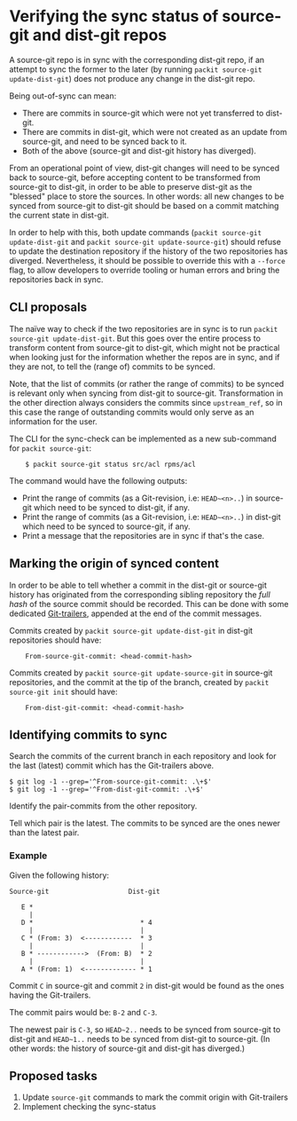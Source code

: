 # Verifying the sync status of source-git and dist-git repos

A source-git repo is in sync with the corresponding dist-git repo, if an attempt
to sync the former to the later (by running `packit source-git update-dist-git`)
does not produce any change in the dist-git repo.

Being out-of-sync can mean:

- There are commits in source-git which were not yet transferred to dist-git.
- There are commits in dist-git, which were not created as an update from
  source-git, and need to be synced back to it.
- Both of the above (source-git and dist-git history has diverged).

From an operational point of view, dist-git changes will need to be synced
back to source-git, before accepting content to be transformed from source-git
to dist-git, in order to be able to preserve dist-git as the "blessed" place
to store the sources. In other words: all new changes to be synced from
source-git to dist-git should be based on a commit matching the current state
in dist-git.

In order to help with this, both update commands
(`packit source-git update-dist-git` and `packit source-git update-source-git`)
should refuse to update the destination repository if the history of the two
repositories has diverged. Nevertheless, it should be possible to override
this with a `--force` flag, to allow developers to override tooling or human
errors and bring the repositories back in sync.

## CLI proposals

The naïve way to check if the two repositories are in sync is to run
`packit source-git update-dist-git`. But this goes over the entire process to
transform content from source-git to dist-git, which might not be practical
when looking just for the information whether the repos are in sync, and if
they are not, to tell the (range of) commits to be synced.

Note, that the list of commits (or rather the range of commits) to be synced is
relevant only when syncing from dist-git to source-git. Transformation in the
other direction always considers the commits since `upstream_ref`, so in this
case the range of outstanding commits would only serve as an information for the
user.

The CLI for the sync-check can be implemented as a new sub-command for
`packit source-git`:

```
    $ packit source-git status src/acl rpms/acl
```

The command would have the following outputs:

- Print the range of commits (as a Git-revision, i.e: `HEAD~<n>..`) in
  source-git which need to be synced to dist-git, if any.
- Print the range of commits (as a Git-revision, i.e: `HEAD~<n>..`) in
  dist-git which need to be synced to source-git, if any.
- Print a message that the repositories are in sync if that's the case.

## Marking the origin of synced content

In order to be able to tell whether a commit in the dist-git or source-git
history has originated from the corresponding sibling repository the _full
hash_ of the source commit should be recorded. This can be done with some
dedicated [Git-trailers], appended at the end of the commit messages.

Commits created by `packit source-git update-dist-git` in dist-git repositories
should have:

```
    From-source-git-commit: <head-commit-hash>
```

Commits created by `packit source-git update-source-git` in source-git
repositories, and the commit at the tip of the branch, created by
`packit source-git init` should have:

```
    From-dist-git-commit: <head-commit-hash>
```

## Identifying commits to sync

Search the commits of the current branch in each repository and look for the
last (latest) commit which has the Git-trailers above.

    $ git log -1 --grep='^From-source-git-commit: .\+$'
    $ git log -1 --grep='^From-dist-git-commit: .\+$'

Identify the pair-commits from the other repository.

Tell which pair is the latest. The commits to be synced are the ones newer
than the latest pair.

### Example

Given the following history:

```
Source-git                    Dist-git

   E *
     |
   D *                           * 4
     |                           |
   C * (From: 3)  <------------  * 3
     |                           |
   B * ------------>  (From: B)  * 2
     |                           |
   A * (From: 1)  <------------- * 1
```

Commit `C` in source-git and commit `2` in dist-git would be found as the ones
having the Git-trailers.

The commit pairs would be: `B-2` and `C-3`.

The newest pair is `C-3`, so `HEAD~2..` needs to be synced from source-git to
dist-git and `HEAD~1..` needs to be synced from dist-git to source-git. (In
other words: the history of source-git and dist-git has diverged.)

## Proposed tasks

1. Update `source-git` commands to mark the commit origin with Git-trailers
2. Implement checking the sync-status

[git-trailers]: https://git-scm.com/docs/git-interpret-trailers
